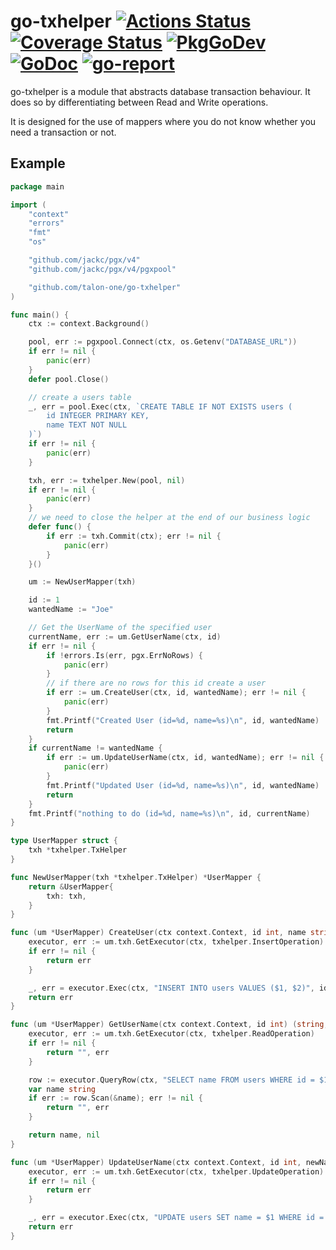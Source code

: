 # go-txhelper [![Actions Status](https://github.com/talon-one/go-txhelper/workflows/CI/badge.svg)](https://github.com/talon-one/go-txhelper/actions) [![Coverage Status](https://coveralls.io/repos/github/talon-one/go-txhelper/badge.svg?branch=master)](https://coveralls.io/github/talon-one/go-txhelper?branch=master) [![PkgGoDev](https://img.shields.io/badge/pkg.go.dev-reference-blue)](https://pkg.go.dev/github.com/talon-one/go-txhelper) [![GoDoc](https://godoc.org/github.com/talon-one/go-txhelper?status.svg)](https://godoc.org/github.com/talon-one/go-txhelper) [![go-report](https://goreportcard.com/badge/github.com/talon-one/go-txhelper)](https://goreportcard.com/report/github.com/talon-one/go-txhelper)
go-txhelper is a module that abstracts database transaction behaviour.
It does so by differentiating between Read and Write operations.

It is designed for the use of mappers where you do not know whether you need a transaction or not.

## Example
```go
package main

import (
	"context"
	"errors"
	"fmt"
	"os"

	"github.com/jackc/pgx/v4"
	"github.com/jackc/pgx/v4/pgxpool"

	"github.com/talon-one/go-txhelper"
)

func main() {
	ctx := context.Background()

	pool, err := pgxpool.Connect(ctx, os.Getenv("DATABASE_URL"))
	if err != nil {
		panic(err)
	}
	defer pool.Close()

	// create a users table
	_, err = pool.Exec(ctx, `CREATE TABLE IF NOT EXISTS users (
		id INTEGER PRIMARY KEY,
		name TEXT NOT NULL
	)`)
	if err != nil {
		panic(err)
	}

	txh, err := txhelper.New(pool, nil)
	if err != nil {
		panic(err)
	}
	// we need to close the helper at the end of our business logic
	defer func() {
		if err := txh.Commit(ctx); err != nil {
			panic(err)
		}
	}()

	um := NewUserMapper(txh)

	id := 1
	wantedName := "Joe"

	// Get the UserName of the specified user
	currentName, err := um.GetUserName(ctx, id)
	if err != nil {
		if !errors.Is(err, pgx.ErrNoRows) {
			panic(err)
		}
		// if there are no rows for this id create a user
		if err := um.CreateUser(ctx, id, wantedName); err != nil {
			panic(err)
		}
		fmt.Printf("Created User (id=%d, name=%s)\n", id, wantedName)
		return
	}
	if currentName != wantedName {
		if err := um.UpdateUserName(ctx, id, wantedName); err != nil {
			panic(err)
		}
		fmt.Printf("Updated User (id=%d, name=%s)\n", id, wantedName)
		return
	}
	fmt.Printf("nothing to do (id=%d, name=%s)\n", id, currentName)
}

type UserMapper struct {
	txh *txhelper.TxHelper
}

func NewUserMapper(txh *txhelper.TxHelper) *UserMapper {
	return &UserMapper{
		txh: txh,
	}
}

func (um *UserMapper) CreateUser(ctx context.Context, id int, name string) error {
	executor, err := um.txh.GetExecutor(ctx, txhelper.InsertOperation)
	if err != nil {
		return err
	}

	_, err = executor.Exec(ctx, "INSERT INTO users VALUES ($1, $2)", id, name)
	return err
}

func (um *UserMapper) GetUserName(ctx context.Context, id int) (string, error) {
	executor, err := um.txh.GetExecutor(ctx, txhelper.ReadOperation)
	if err != nil {
		return "", err
	}

	row := executor.QueryRow(ctx, "SELECT name FROM users WHERE id = $1", id)
	var name string
	if err := row.Scan(&name); err != nil {
		return "", err
	}

	return name, nil
}

func (um *UserMapper) UpdateUserName(ctx context.Context, id int, newName string) error {
	executor, err := um.txh.GetExecutor(ctx, txhelper.UpdateOperation)
	if err != nil {
		return err
	}

	_, err = executor.Exec(ctx, "UPDATE users SET name = $1 WHERE id = $2", newName, id)
	return err
}
```
